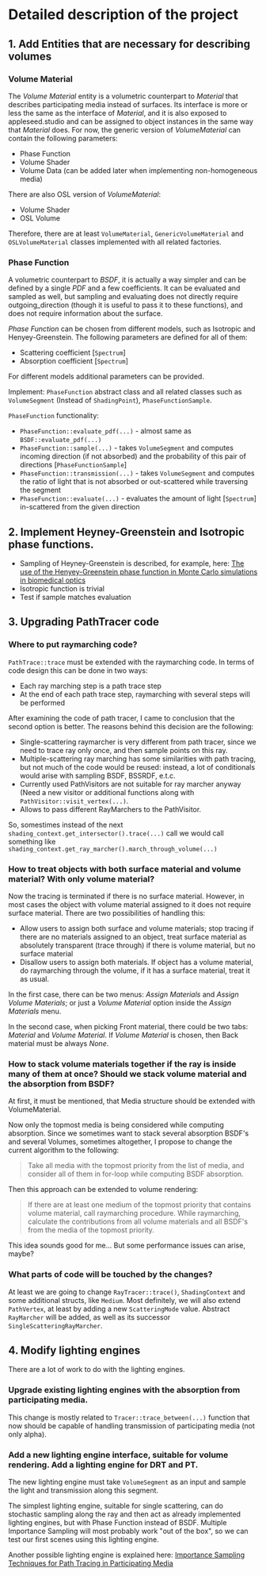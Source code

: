 # Detailed description of the project

## 1. Add Entities that are necessary for describing volumes

### Volume Material

The _Volume Material_ entity is a volumetric counterpart to _Material_ that describes participating media instead of surfaces. Its interface is more or less the same as the interface of _Material_, and it is also exposed to appleseed.studio and can be assigned to object instances in the same way that _Material_ does. For now, the generic version of _VolumeMaterial_ can contain the following parameters:

- Phase Function
- Volume Shader
- Volume Data (can be added later when implementing non-homogeneous media)

There are also OSL version of _VolumeMaterial_: 

- Volume Shader
- OSL Volume

Therefore, there are at least `VolumeMaterial`, `GenericVolumeMaterial` and `OSLVolumeMaterial` classes implemented with all related factories.

### Phase Function

A volumetric counterpart to _BSDF_, it is actually a way simpler and can be defined by a single _PDF_ and a few coefficients. It can be evaluated and sampled as well, but sampling and evaluating does not directly require outgoing_direction (though it is useful to pass it to these functions), and does not require information about the surface. 

_Phase Function_ can be chosen from different models, such as Isotropic and Henyey-Greenstein. The following parameters are defined for all of them:

- Scattering coefficient [`Spectrum`]
- Absorption coefficient [`Spectrum`]

For different models additional parameters can be provided.

Implement: `PhaseFunction` abstract class and all related classes such as `VolumeSegment` (Instead of `ShadingPoint`), `PhaseFunctionSample`.

`PhaseFunction` functionality:

- `PhaseFunction::evaluate_pdf(...)` - almost same as `BSDF::evaluate_pdf(...)`
- `PhaseFunction::sample(...)` - takes `VolumeSegment` and computes incoming direction (if not absorbed) and the probability of this pair of directions [`PhaseFunctionSample`]
- `PhaseFunction::transmission(...)` - takes `VolumeSegment` and computes the ratio of light that is not absorbed or out-scattered while traversing the segment 
- `PhaseFunction::evaluate(...)` - evaluates the amount of light [`Spectrum`] in-scattered from the given direction

## 2. Implement Heyney-Greenstein and Isotropic phase functions.

- Sampling of Heyney-Greenstein is described, for example, here:
[The use of the Henyey-Greenstein phase function in Monte Carlo simulations in biomedical optics](https://www.researchgate.net/publication/6875978_The_use_of_the_Henyey-Greenstein_phase_function_in_Monte_Carlo_simulations_in_biomedical_optics)
- Isotropic function is trivial
- Test if sample matches evaluation

## 3. Upgrading PathTracer code

### Where to put raymarching code?

`PathTrace::trace` must be extended with the raymarching code. In terms of code design this can be done in two ways:

- Each ray marching step is a path trace step
- At the end of each path trace step, raymarching with several steps will be performed

After examining the code of path tracer, I came to conclusion that the second option is better. The reasons behind this decision are the following:

- Single-scattering raymarcher is very different from path tracer, since we need to trace ray only once, and then sample points on this ray.
- Multiple-scattering ray marching has some similarities with path tracing, but not much of the code would be reused: instead, a lot of conditionals would arise with sampling BSDF, BSSRDF, e.t.c.
- Currently used PathVisitors are not suitable for ray marcher anyway (Need a new visitor or additional functions along with `PathVisitor::visit_vertex(...)`.
- Allows to pass different RayMarchers to the PathVisitor.

So, somestimes instead of the next `shading_context.get_intersector().trace(...)` call we would call something like `shading_context.get_ray_marcher().march_through_volume(...)`

### How to treat objects with both surface material and volume material? With only volume material?

Now the tracing is terminated if there is no surface material. However, in most cases the object with volume material assigned to it does not require surface material. There are two possibilities of handling this:

- Allow users to assign both surface and volume materials; stop tracing if there are no materials assigned to an object, treat surface material as absolutely transparent (trace through) if there is volume material, but no surface material
- Disallow users to assign both materials. If object has a volume material, do raymarching through the volume, if it has a surface material, treat it as usual.

In the first case, there can be two menus: _Assign Materials_ and _Assign Volume Materials_; or just a _Volume Material_ option inside the _Assign Materials_ menu.

In the second case, when picking Front material, there could be two tabs: _Material_ and _Volume Material_. If _Volume Material_ is chosen, then Back material must be always _None_.

### How to stack volume materials together if the ray is inside many of them at once? Should we stack volume material and the absorption from BSDF?

At first, it must be mentioned, that Media structure should be extended with VolumeMaterial.

Now only the topmost media is being considered while computing absorption. Since we sometimes want to stack several absorption BSDF's and several Volumes, sometimes altogether, I propose to change the current algorithm to the following:

> Take all media with the topmost priority from the list of media, and consider all of them in for-loop while computing BSDF absorption.

Then this approach can be extended to volume rendering:

> If there are at least one medium of the topmost priority that contains volume material, call raymarching procedure.
> While raymarching, calculate the contributions from all volume materials and all BSDF's from the media of the topmost priority.

This idea sounds good for me... But some performance issues can arise, maybe?

### What parts of code will be touched by the changes?

At least we are going to change `RayTracer::trace()`, `ShadingContext` and some additional structs, like `Medium`. Most definitely, we will also extend `PathVertex`, at least by adding a new `ScatteringMode` value. Abstract `RayMarcher` will be added, as well as its successor `SingleScatteringRayMarcher`.

## 4. Modify lighting engines

There are a lot of work to do with the lighting engines.

### Upgrade existing lighting engines with the absorption from participating media.

This change is mostly related to `Tracer::trace_between(...)` function that now should be capable of handling transmission of participating media (not only alpha).

### Add a new lighting engine interface, suitable for volume rendering. Add a lighting engine for DRT and PT.

The new lighting engine must take `VolumeSegment` as an input and sample the light and transmission along this segment.

The simplest lighting engine, suitable for single scattering, can do stochastic sampling along the ray and then act as already implemented lighting engines, but with Phase Function instead of BSDF. Multiple Importance Sampling will most probably work "out of the box", so we can test our first scenes using this lighting engine.

Another possible lighting engine is explained here: [Importance Sampling Techniques for Path Tracing in
Participating Media](https://www.solidangle.com/research/egsr2012_volume.pdf)
